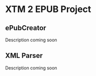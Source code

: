 # XTM 2 EPUB Project

## ePubCreator
Description coming soon

## XML Parser
Description coming soon
